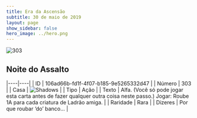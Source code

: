 ```yaml
---
title: Era da Ascensão
subtitle: 30 de maio de 2019
layout: page
show_sidebar: false
hero_image: ../hero.png
---
```


![303](https://cdn.keyforgegame.com/media/card_front/pt/435_303_X8CXFX7VJ85V_pt.png)

## Noite do Assalto

|----|----|
| ID | 106ad66b-fd1f-4f07-b185-9e5265332d47 |
| Número | 303 |
| Casa | ![Shadows](https://archonarcana.com/images/thumb/e/ee/Shadows.png/22px-Shadows.png "Sombras") |
| Tipo | Ação |
| Texto | Alfa. (Você só pode jogar esta carta antes de fazer qualquer outra coisa neste passo.) Jogar: Roube 1A para cada criatura de Ladrão amiga. |
| Raridade | Rara |
| Dizeres | Por que roubar ‘do’ banco… |
